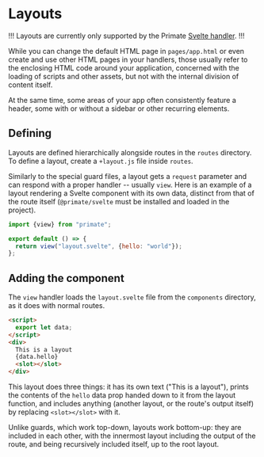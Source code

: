 # Layouts

!!!
Layouts are currently only supported by the Primate [Svelte handler][svelte].
!!!

While you can change the default HTML page in `pages/app.html` or even create
and use other HTML pages in your handlers, those usually refer to the enclosing
HTML code around your application, concerned with the loading of scripts and
other assets, but not with the internal division of content itself.

At the same time, some areas of your app often consistently feature a header,
some with or without a sidebar or other recurring elements.

## Defining

Layouts are defined hierarchically alongside routes in the `routes`
directory. To define a layout, create a `+layout.js` file inside `routes`.

Similarly to the special guard files, a layout gets a  `request` parameter and 
can respond with a proper handler -- usually `view`. Here is an example 
of a layout rendering a Svelte component with its own data, distinct from that
of the route itself (`@primate/svelte` must be installed and loaded in the
project).

```js caption=+layout.js
import {view} from "primate";

export default () => {
  return view("layout.svelte", {hello: "world"});
};
```

## Adding the component

The `view` handler loads the `layout.svelte` file from the `components`
directory, as it does with normal routes.

```html caption=components/layout.svelte
<script>
  export let data;
</script>
<div>
  This is a layout
  {data.hello}
  <slot></slot>
</div>
```

This layout does three things: it has its own text ("This is a layout"), prints
the contents of the `hello` data prop handed down to it from the layout
function, and includes anything (another layout, or the route's output itself)
by replacing `<slot></slot>` with it.

Unlike guards, which work top-down, layouts work bottom-up: they are included
in each other, with the innermost layout including the output of the route, 
and being recursively included itself, up to the root layout.

[svelte]: /modules/svelte
